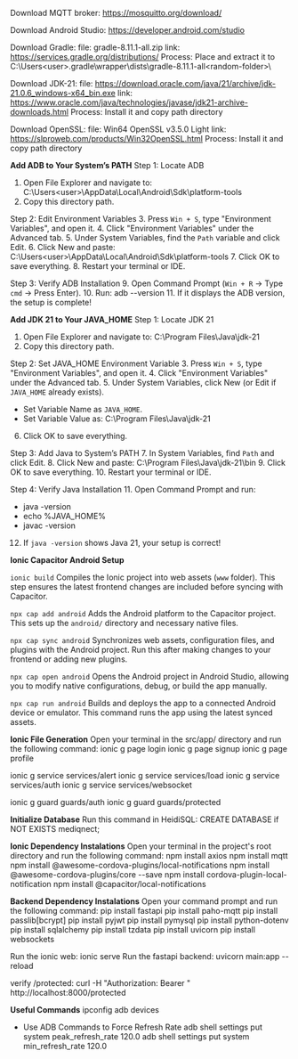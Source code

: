 Download MQTT broker:
https://mosquitto.org/download/

Download Android Studio:
https://developer.android.com/studio

Download Gradle:
file:  gradle-8.11.1-all.zip
link: https://services.gradle.org/distributions/
Process: Place and extract it to C:\Users\<user>\.gradle\wrapper\dists\gradle-8.11.1-all\<random-folder>\

Download JDK-21:
file: https://download.oracle.com/java/21/archive/jdk-21.0.6_windows-x64_bin.exe
link: https://www.oracle.com/java/technologies/javase/jdk21-archive-downloads.html
Process: Install it and copy path directory

Download OpenSSL:
file: Win64 OpenSSL v3.5.0 Light
link: https://slproweb.com/products/Win32OpenSSL.html
Process: Install it and copy path directory

**Add ADB to Your System’s PATH**
Step 1: Locate ADB
1. Open File Explorer and navigate to: C:\Users\<user>\AppData\Local\Android\Sdk\platform-tools
2. Copy this directory path.

Step 2: Edit Environment Variables
3. Press `Win + S`, type "Environment Variables", and open it.
4. Click "Environment Variables" under the Advanced tab.
5. Under System Variables, find the `Path` variable and click Edit.
6. Click New and paste: C:\Users\<user>\AppData\Local\Android\Sdk\platform-tools
7. Click OK to save everything.
8. Restart your terminal or IDE.

Step 3: Verify ADB Installation
9. Open Command Prompt (`Win + R` → Type `cmd` → Press Enter).
10. Run: adb --version
11. If it displays the ADB version, the setup is complete!

**Add JDK 21 to Your JAVA_HOME**
Step 1: Locate JDK 21
1. Open File Explorer and navigate to: C:\Program Files\Java\jdk-21
2. Copy this directory path.

Step 2: Set JAVA_HOME Environment Variable
3. Press `Win + S`, type "Environment Variables", and open it.
4. Click "Environment Variables" under the Advanced tab.
5. Under System Variables, click New (or Edit if `JAVA_HOME` already exists).
   - Set Variable Name as `JAVA_HOME`.
   - Set Variable Value as: C:\Program Files\Java\jdk-21
6. Click OK to save everything.

Step 3: Add Java to System’s PATH
7. In System Variables, find `Path` and click Edit.
8. Click New and paste: C:\Program Files\Java\jdk-21\bin
9. Click OK to save everything.
10. Restart your terminal or IDE.

Step 4: Verify Java Installation
11. Open Command Prompt and run:
   - java -version
   - echo %JAVA_HOME%
   - javac -version
12. If `java -version` shows Java 21, your setup is correct!

**Ionic Capacitor Android Setup**

`ionic build`
Compiles the Ionic project into web assets (`www` folder). This step ensures the latest frontend changes are included before syncing with Capacitor.

`npx cap add android`
Adds the Android platform to the Capacitor project. This sets up the `android/` directory and necessary native files.

`npx cap sync android`
Synchronizes web assets, configuration files, and plugins with the Android project. Run this after making changes to your frontend or adding new plugins.

`npx cap open android`
Opens the Android project in Android Studio, allowing you to modify native configurations, debug, or build the app manually.

`npx cap run android`
Builds and deploys the app to a connected Android device or emulator. This command runs the app using the latest synced assets.

**Ionic File Generation**
Open your terminal in the src/app/ directory and run the following command:
ionic g page login
ionic g page signup
ionic g page profile

ionic g service services/alert
ionic g service services/load
ionic g service services/auth
ionic g service services/websocket

ionic g guard guards/auth
ionic g guard guards/protected

**Initialize Database**
Run this command in HeidiSQL: CREATE DATABASE if NOT EXISTS mediqnect;

**Ionic Dependency Instalations**
Open your terminal in the project's root directory and run the following command:
npm install axios
npm install mqtt
npm install @awesome-cordova-plugins/local-notifications
npm install @awesome-cordova-plugins/core --save
npm install cordova-plugin-local-notification
npm install @capacitor/local-notifications

**Backend Dependency Instalations**
Open your command prompt and run the following command:
pip install fastapi
pip install paho-mqtt
pip install passlib[bcrypt]
pip install pyjwt
pip install pymysql
pip install python-dotenv
pip install sqlalchemy
pip install tzdata
pip install uvicorn
pip install websockets

Run the ionic web: ionic serve
Run the fastapi backend: uvicorn main:app --reload

verify /protected: curl -H "Authorization: Bearer <your-token>" http://localhost:8000/protected

**Useful Commands**
ipconfig
adb devices

- Use ADB Commands to Force Refresh Rate
adb shell settings put system peak_refresh_rate 120.0
adb shell settings put system min_refresh_rate 120.0
